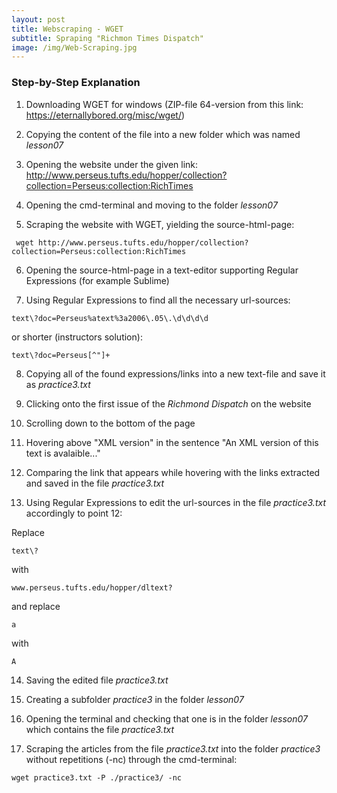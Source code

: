 ```yaml
---
layout: post
title: Webscraping - WGET
subtitle: Spraping "Richmon Times Dispatch"
image: /img/Web-Scraping.jpg
---
```


### Step-by-Step Explanation

1. Downloading WGET for windows (ZIP-file 64-version from this link: <https://eternallybored.org/misc/wget/>)

2. Copying the content of the file into a new folder which was named *lesson07*

3. Opening the website under the given link: <http://www.perseus.tufts.edu/hopper/collection?collection=Perseus:collection:RichTimes>

4. Opening the cmd-terminal and moving to the folder *lesson07*

5. Scraping the website with WGET, yielding the source-html-page: 
```
 wget http://www.perseus.tufts.edu/hopper/collection?collection=Perseus:collection:RichTimes
```

6. Opening the source-html-page in a text-editor supporting Regular Expressions (for example Sublime)

7. Using Regular Expressions to find all the necessary url-sources:
```
text\?doc=Perseus%atext%3a2006\.05\.\d\d\d\d 
```
or shorter (instructors solution):
```
text\?doc=Perseus[^"]+
```
8. Copying all of the found expressions/links into a new text-file and save it as *practice3.txt*

9. Clicking onto the first issue of the *Richmond Dispatch* on the website

10. Scrolling down to the bottom of the page

11. Hovering above "XML version" in the sentence "An XML version of this text is avalaible..."

12. Comparing the link that appears while hovering with the links extracted and saved in the file *practice3.txt*

13. Using Regular Expressions to edit the url-sources in the file *practice3.txt* accordingly to point 12:

Replace 
```
text\?
```
with
```
www.perseus.tufts.edu/hopper/dltext?
```
and replace 
```
a
```
with
```
A
```

14. Saving the edited file *practice3.txt*

15. Creating a subfolder *practice3* in the folder *lesson07*

16. Opening the terminal and checking that one is in the folder *lesson07* which contains the file *practice3.txt*

17. Scraping the articles from the file *practice3.txt* into the folder *practice3* without repetitions (-nc) through the cmd-terminal:
```
wget practice3.txt -P ./practice3/ -nc
```